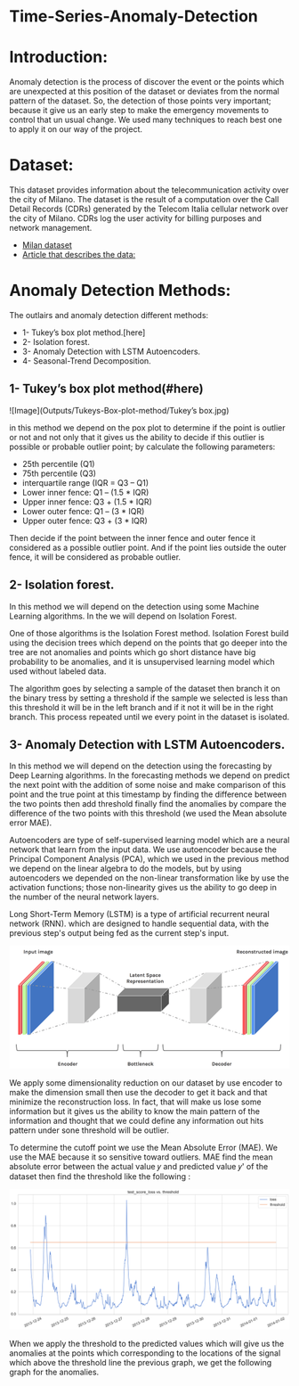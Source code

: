 # Time-Series-Anomaly-Detection

# Introduction:

Anomaly detection is the process of discover the event or the points which are unexpected at 
this position of the dataset or deviates from the normal pattern of the dataset. 
So, the detection of those points very important; because it give us an early step to make the 
emergency movements to control that un usual change. 
We used many techniques to reach best one to apply it on our way of the project. 

# Dataset:
This dataset provides information about the telecommunication activity over the city of Milano. The dataset is the result of a computation over the Call Detail Records (CDRs) generated by the Telecom Italia cellular network over the city of Milano. CDRs log the user activity for billing purposes and network management.

-  [Milan dataset]( https://dataverse.harvard.edu/dataset.xhtml?persistentId=doi:10.7910/DVN/EGZHFV) 
-  [Article that describes the data: ]( https://www.nature.com/articles/sdata201555)
 
# Anomaly Detection Methods: 
The outlairs and anomaly detection different methods:
 - 1- Tukey’s box plot method.[here]
 - 2- Isolation forest.
 - 3- Anomaly Detection with LSTM Autoencoders.
 - 4- Seasonal-Trend Decomposition.

## 1- Tukey’s box plot method(#here)
![Image](Outputs/Tukeys-Box-plot-method/Tukey’s box.jpg)

in this method we depend on the pox plot to determine if the point is outlier or not and not 
only that it gives us the ability to decide if this outlier is possible or probable outlier point; by 
calculate the following parameters: 
- 25th percentile (Q1) 
- 75th percentile (Q3) 
- interquartile range (IQR = Q3 – Q1) 
- Lower inner fence: Q1 – (1.5 * IQR) 
- Upper inner fence: Q3 + (1.5 * IQR) 
- Lower outer fence: Q1 – (3 * IQR) 
- Upper outer fence: Q3 + (3 * IQR) 

Then decide if the point between the inner fence and outer fence it considered as a possible 
outlier point. And if the point lies outside the outer fence, it will be considered as probable 
outlier. 

## 2- Isolation forest.
In this method we will depend on the detection using some Machine Learning algorithms. In the 
we will depend on Isolation Forest. 

One of those algorithms is the Isolation Forest method. Isolation Forest build using the decision 
trees which depend on the points that go deeper into the tree are not anomalies and points 
which go short distance have big probability to be anomalies, and it is unsupervised learning 
model which used without labeled data. 

The algorithm goes by selecting a sample of the dataset then branch it on the binary tress by 
setting a threshold if the sample we selected is less than this threshold it will be in the left 
branch and if it not it will be in the right branch. This process repeated until we every point in 
the dataset is isolated. 

## 3- Anomaly Detection with LSTM Autoencoders. 
In this method we will depend on the detection using the forecasting by Deep Learning 
algorithms. In the forecasting methods we depend on predict the next point with the addition 
of some noise and make comparison of this point and the true point at this timestamp by 
finding the difference between the two points then add threshold finally find the anomalies by 
compare the difference of the two points with this threshold (we used the Mean absolute error 
MAE). 

Autoencoders are type of self-supervised learning model which are a neural network that learn 
from the input data. We use autoencoder because the Principal Component Analysis (PCA), 
which we used in the previous method we depend on the linear algebra to do the models, but 
by using autoencoders we depended on the non-linear transformation like by use the activation 
functions; those non-linearity gives us the ability to go deep in the number of the neural 
network layers. 

Long Short-Term Memory (LSTM) is a type of artificial recurrent neural network (RNN). which 
are designed to handle sequential data, with the previous step's output being fed as the current 
step's input. 

![Image](Outputs/LSTM-Autoencoders/Anomaly-detection-autoencoders.png)

We apply some dimensionality reduction on our dataset by use encoder to make the dimension 
small then use the decoder to get it back and that minimize the reconstruction loss. In fact, that 
will make us lose some information but it gives us the ability to know the main pattern of the 
information and thought that we could define any information out hits pattern under sone 
threshold will be outlier. 


To determine the cutoff point we use the Mean Absolute Error (MAE). We use the MAE 
because it so sensitive toward outliers. MAE find the mean absolute error between the actual 
value 𝑦 and predicted value 𝑦' of the dataset then find the threshold like the following : 

![Image](Outputs/LSTM-Autoencoders/threshold.png)

When we apply the threshold to the predicted values which will give us the anomalies at the 
points which corresponding to the locations of the signal which above the threshold line the 
previous graph, we get the following graph for the anomalies.

